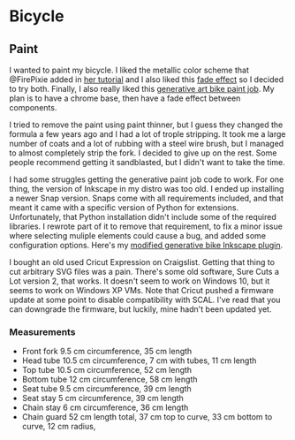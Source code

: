 Bicycle
=======

Paint
-----

I wanted to paint my bicycle. I liked the metallic color scheme that @FirePixie
added in [her
tutorial](https://learn.adafruit.com/playa-festival-bike/painting-decoration)
and I also liked this [fade
effect](https://www.youtube.com/watch?v=QchnDNSpi10) so I decided to try both.
Finally, I also really liked this [generative art bike paint
job](https://www.instructables.com/Turing-Pattern-Bike-Paint-Job/). My plan is
to have a chrome base, then have a fade effect between components.

I tried to remove the paint using paint thinner, but I guess they changed the
formula a few years ago and I had a lot of trople stripping. It took me a large
number of coats and a lot of rubbing with a steel wire brush, but I managed to
almost completely strip the fork. I decided to give up on the rest. Some people
recommend getting it sandblasted, but I didn't want to take the time.

I had some struggles getting the generative paint job code to work. For one
thing, the version of Inkscape in my distro was too old. I ended up installing
a newer Snap version. Snaps come with all requirements included, and that meant
it came with a specific version of Python for extensions. Unfortunately, that
Python installation didn't include some of the required libraries. I rewrote
part of it to remove that requirement, to fix a minor issue where selecting
muliple elements could cause a bug, and added some configuration options.
Here's my [modified generative bike Inkscape
plugin](https://gist.github.com/bskari/faf7cc90ca6979d12d857bb6107675c2).

I bought an old used Cricut Expression on Craigslist. Getting that thing to cut
arbitrary SVG files was a pain. There's some old software, Sure Cuts a Lot
version 2, that works. It doesn't seem to work on Windows 10, but it seems to
work on Windows XP VMs. Note that Cricut pushed a firmware update at some point
to disable compatibility with SCAL. I've read that you can downgrade the
firmware, but luckily, mine hadn't been updated yet.

### Measurements

- Front fork
  9.5 cm circumference, 35 cm length
- Head tube
  10.5 cm circumference, 7 cm with tubes, 11 cm length
- Top tube
  10.5 cm circumference, 52 cm length
- Bottom tube
  12 cm circumference, 58 cm length
- Seat tube
  9.5 cm circumference, 39 cm length
- Seat stay
  5 cm circumference, 39 cm length
- Chain stay
  6 cm circumference, 36 cm length
- Chain guard
  52 cm length total, 37 cm top to curve, 33 cm bottom to curve, 12 cm radius, 
